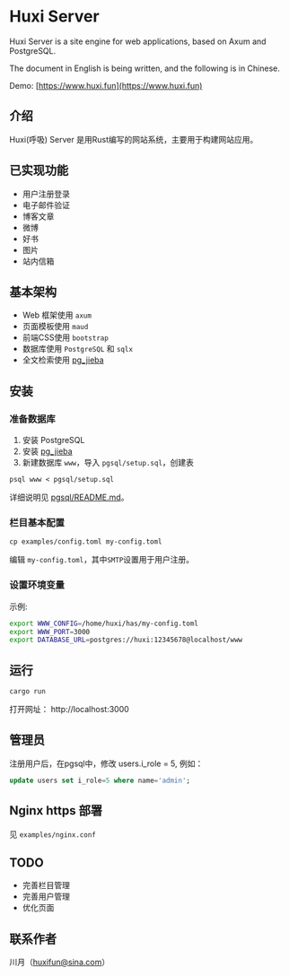 # Huxi Server

Huxi Server is a site engine for web applications, based on Axum and PostgreSQL. 

The document in English is being written, and the following is in Chinese.

Demo: [https://www.huxi.fun](https://www.huxi.fun)

## 介绍

Huxi(呼吸) Server 是用Rust编写的网站系统，主要用于构建网站应用。

## 已实现功能

* 用户注册登录
* 电子邮件验证
* 博客文章
* 微博
* 好书
* 图片
* 站内信箱


## 基本架构

* Web 框架使用 `axum`
* 页面模板使用 `maud`
* 前端CSS使用 `bootstrap`
* 数据库使用 `PostgreSQL` 和 `sqlx` 
* 全文检索使用 [pg_jieba](https://github.com/jaiminpan/pg_jieba)

## 安装

### 准备数据库 

1. 安装 PostgreSQL
2. 安装 [pg_jieba](https://github.com/jaiminpan/pg_jieba)
3. 新建数据库 `www`，导入 `pgsql/setup.sql`，创建表
```
psql www < pgsql/setup.sql
```

详细说明见 [pgsql/README.md](pgsql/README.md)。

### 栏目基本配置

```
cp examples/config.toml my-config.toml
```

编辑 `my-config.toml`，其中`SMTP`设置用于用户注册。

### 设置环境变量

示例:

```bash
export WWW_CONFIG=/home/huxi/has/my-config.toml
export WWW_PORT=3000
export DATABASE_URL=postgres://huxi:12345678@localhost/www
```

## 运行 

```
cargo run
```

打开网址： http://localhost:3000

## 管理员

注册用户后，在pgsql中，修改 users.i_role = 5, 例如：

```sql
update users set i_role=5 where name='admin';
```

## Nginx https 部署

见 `examples/nginx.conf`

## TODO

* 完善栏目管理
* 完善用户管理
* 优化页面

## 联系作者

川月（huxifun@sina.com）
